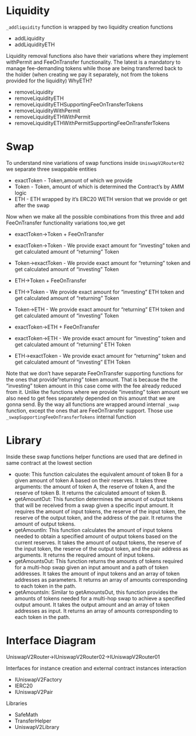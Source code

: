 # Liquidity

`_addliquidity` function is wrapped by two liquidity creation functions
* addLiquidity
* addLiquidityETH

Liquidity removal functions also have their variations where they implement withPermit and FeeOnTransfer functionality. The latest is a mandatory to manage fee-demanding tokens while those are being transferred back to the holder (when creating we pay it separately, not from the tokens provided for the liquidity)
WhyETH?
* removeLiquidity
* removeLiquidityETH
* removeLiquidityETHSupportingFeeOnTransferTokens
* removeLiquidityWithPermit
* removeLiquidityETHWithPermit
* removeLiquidityETHWithPermitSupportingFeeOnTransferTokens

# Swap

To understand nine variations of swap functions inside `UniswapV2Router02` we separate three swappable entities
* exactToken - Token,amount of which we provide
* Token - Token, amount of which is determined the Contract’s by AMM logic
* ETH  - ETH wrapped by it’s ERC20 WETH version that we provide or get after the swap

Now when we make all the possible combinations from this three and add FeeOnTransfer functionality variations too,we get


* exactToken->Token + FeeOnTransfer
* exactToken->Token - We provide exact amount for “investing” token and get calculated amount of “returning” Token
* Token->exactToken - We provide exact amount for “returning” token and get calculated amount of “investing” Token

* ETH->Token  + FeeOnTransfer
* ETH->Token - We provide exact amount for “investing” ETH token and get calculated amount of “returning” Token
* Token->ETH - We provide exact amount for “returning” ETH token and get calculated amount of “investing” Token

* exactToken->ETH  + FeeOnTransfer
* exactToken->ETH - We provide exact amount for “investing” token and get calculated amount of “returning” ETH Token
* ETH->exactToken - We provide exact amount for “returning” token and get calculated amount of “investing” ETH Token

Note that we don’t have separate FeeOnTransfer supporting functions for the ones that provide”returning” token amount. That is because the the “investing” token amount in this case come with the fee already reduced from it. Unlike the functions where we provide “investing” token amount we also need to get
fees separately depended on this amount that we are gonna send. By the way all functions are wrapped around internal `_swap` function, except the ones that are FeeOnTransfer support. Those use `_swapSupportingFeeOnTransferTokens` internal function

# Library

Inside these swap functions helper functions are used that are defined in same contract at the lowest section

* quote: This function calculates the equivalent amount of token B for a given amount of token A based on their reserves. It takes three arguments: the amount of token A, the reserve of token A, and the reserve of token B. It returns the calculated amount of token B.
* getAmountOut: This function determines the amount of output tokens that will be received from a swap given a specific input amount. It requires the amount of input tokens, the reserve of the input token, the reserve of the output token, and the address of the pair. It returns the amount of output tokens.
* getAmountIn: This function calculates the amount of input tokens needed to obtain a specified amount of output tokens based on the current reserves. It takes the amount of output tokens, the reserve of the input token, the reserve of the output token, and the pair address as arguments. It returns the required amount of input tokens.
* getAmountsOut: This function returns the amounts of tokens required for a multi-hop swap given an input amount and a path of token addresses. It takes the amount of input tokens and an array of token addresses as parameters. It returns an array of amounts corresponding to each token in the path.
* getAmountsIn: Similar to getAmountsOut, this function provides the amounts of tokens needed for a multi-hop swap to achieve a specified output amount. It takes the output amount and an array of token addresses as input. It returns an array of amounts corresponding to each token in the path.

# Interface Diagram
UniswapV2Router->IUniswapV2Router02->IUniswapV2Router01

Interfaces for instance creation and external contract instances interaction
* IUniswapV2Factory
* IERC20
* IUniswapV2Pair

Libraries
* SafeMath
* TransferHelper
* UniswapV2Library
  



